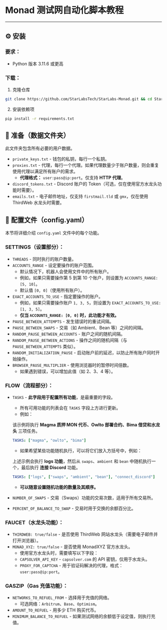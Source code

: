 # **Monad 测试网自动化脚本教程**

---
## ⚙️ 安装

### **要求：**

- Python 版本 3.11.6 或更高

### **下载：**

1. 克隆仓库

```bash
git clone https://github.com/StarLabsTech/StarLabs-Monad.git && cd StarLabs-Monad
```

2. 安装依赖项

```bash
pip install -r requirements.txt
```

## 📁 准备（数据文件夹）

此文件夹包含所有必要的用户数据。

- `private_keys.txt` - 钱包的私钥，每行一个私钥。
- `proxies.txt` - 代理，每行一个代理。如果代理数量少于账户数量，则会重复使用代理以满足所有账户的需求。
    - **代理格式：** `user:pass@ip:port`。仅支持 **HTTP 代理**。
- `discord_tokens.txt` - Discord 账户的 Token（可选，仅在使用官方水龙头功能时需要）。
- `emails.txt` - 电子邮件地址，仅支持 `firstmail.tld` 或 `gmx`，仅在使用 ThirdWeb 水龙头时需要。

## 📝 配置文件（config.yaml）

本节将详细介绍 `config.yaml` 文件中的每个功能。

### **SETTINGS（设置部分）：**

- `THREADS` - 同时执行的账户数量。
- `ACCOUNTS_RANGE` - 设定要操作的账户范围。
    - 默认情况下，机器人会使用文件中的所有账户。
    - 例如，如果只需要操作第 5 到第 10 个账户，则设置为 `ACCOUNTS_RANGE: [5, 10]`。
    - 默认值 `[0, 0]`（使用所有账户）。
- `EXACT_ACCOUNTS_TO_USE` - 指定要操作的账户。
    - 例如，如果只需要操作账户 `1, 3, 5`，则设置为 `EXACT_ACCOUNTS_TO_USE: [1, 3, 5]`。
    - **仅当 `ACCOUNTS_RANGE: [0, 0]` 时，此功能才有效。**
- `PAUSE_BETWEEN_ATTEMPTS` - 发生错误时的重试间隔。
- `PAUSE_BETWEEN_SWAPS` - 交易（如 Ambient、Bean 等）之间的间隔。
- `RANDOM_PAUSE_BETWEEN_ACCOUNTS` - 账户之间的随机间隔。
- `RANDOM_PAUSE_BETWEEN_ACTIONS` - 操作之间的随机间隔（与 `PAUSE_BETWEEN_ATTEMPTS` 类似）。
- `RANDOM_INITIALIZATION_PAUSE` - 启动账户前的延迟，以防止所有账户同时开始操作。
- `BROWSER_PAUSE_MULTIPLIER` - 使用浏览器时的暂停时间倍数。
    - 如果遇到错误，可以增加此值（如 2、3、4 等）。

### **FLOW（流程部分）：**

- `TASKS` - **此字段用于配置所有功能**，是最重要的字段。
    - 所有可用功能的列表会在 `TASKS` 字段上方进行更新。
    - 例如：
    
    该示例将执行 **Magma 质押 MON 代币、Owlto 部署合约、Bima 借贷和水龙头** 三项任务。
    
    ```yaml
    TASKS: ["magma", "owlto", "bima"]
    ```
    
    - 如果希望某些功能随机执行，可以将它们放入方括号中，例如：
    
    上述示例会执行 **logs 功能**，然后从 `swaps`、`ambient` 和 `bean` 中随机执行一个，最后执行 **连接 Discord** 功能。
    
    ```yaml
    TASKS: ["logs", ["swaps", "ambient", "bean"], "connect_discord"]
    ```
    
    - **可以随意设置随机功能的数量及其顺序。**
- `NUMBER_OF_SWAPS` - 交易（Swaps）功能的交易次数，适用于所有交易所。
- `PERCENT_OF_BALANCE_TO_SWAP` - 交易时用于交换的余额百分比。

### **FAUCET（水龙头功能）：**

- `THIRDWEB: true/false` - 是否使用 ThirdWeb 网站水龙头（需要电子邮件并打开浏览器）。
- `MONAD_XYZ: true/false` - 是否使用 MonadXYZ 官方水龙头。
    - 使用官方水龙头时，需要填写以下字段：
    - `CAPSOLVER_API_KEY` - `capsolver.com` 的 API 密钥，仅用于水龙头。
    - `PROXY_FOR_CAPTCHA` - 用于验证码解决的代理，格式：`user:pass@ip:port`。

### **GASZIP（Gas 充值功能）：**

- `NETWORKS_TO_REFUEL_FROM` - 选择用于充值的网络。
    - 可选网络：`Arbitrum`、`Base`、`Optimism`。
- `AMOUNT_TO_REFUEL` - 用多少 ETH 购买代币。
- `MINIMUM_BALANCE_TO_REFUEL` - 如果测试网络的余额低于设定值，则执行充值。

